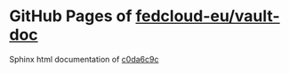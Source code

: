 GitHub Pages of [fedcloud-eu/vault-doc](https://github.com/fedcloud-eu/vault-doc.git)
===
Sphinx html documentation of [c0da6c9c](https://github.com/fedcloud-eu/vault-doc/tree/c0da6c9cf602108e62ee9cf1903842a458b004be)
